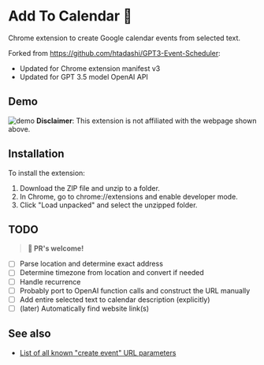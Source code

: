 # Add To Calendar 📆

Chrome extension to create Google calendar events from selected text.

Forked from <https://github.com/htadashi/GPT3-Event-Scheduler>:

- Updated for Chrome extension manifest v3
- Updated for GPT 3.5 model OpenAI API

## Demo

![demo](https://user-images.githubusercontent.com/2355491/210706757-323e764e-ee9f-464d-baf8-475c8862bb18.gif)
**Disclaimer**: This extension is not affiliated with the webpage shown above.

## Installation

To install the extension:

1. Download the ZIP file and unzip to a folder.
2. In Chrome, go to chrome://extensions and enable developer mode.
3. Click "Load unpacked" and select the unzipped folder.

## TODO

> **📣 PR's welcome!**

- [ ] Parse location and determine exact address
- [ ] Determine timezone from location and convert if needed
- [ ] Handle recurrence
- [ ] Probably port to OpenAI function calls and construct the URL manually
- [ ] Add entire selected text to calendar description (explicitly)
- [ ] (later) Automatically find website link(s)

## See also

- [List of all known "create event" URL parameters](https://github.com/InteractionDesignFoundation/add-event-to-calendar-docs/blob/main/services/google.md)

